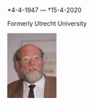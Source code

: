 \*4-4-1947 — †15-4-2020

Formerly Utrecht University

![meindert dijkstra](../photos/meindert_dijkstra.jpeg "Meindert Dijkstra")
